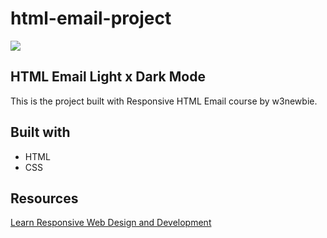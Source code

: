 # html-email-project
[<img src="https://i.ibb.co/gSqHSmT/Screen-Shot-2022-02-21-at-6-06-42-pm.png">](https://yuko-code.github.io/html-email-project/)

## HTML Email Light x Dark Mode
This is the project built with Responsive HTML Email course by w3newbie.

## Built with
* HTML
* CSS

## Resources
[Learn Responsive Web Design and Development](https://w3newbie.com/)


